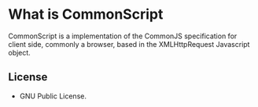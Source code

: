 What is CommonScript
====================

CommonScript is a implementation of the CommonJS specification for client side,
commonly a browser, based in the XMLHttpRequest Javascript object.

License
-------

* GNU Public License.